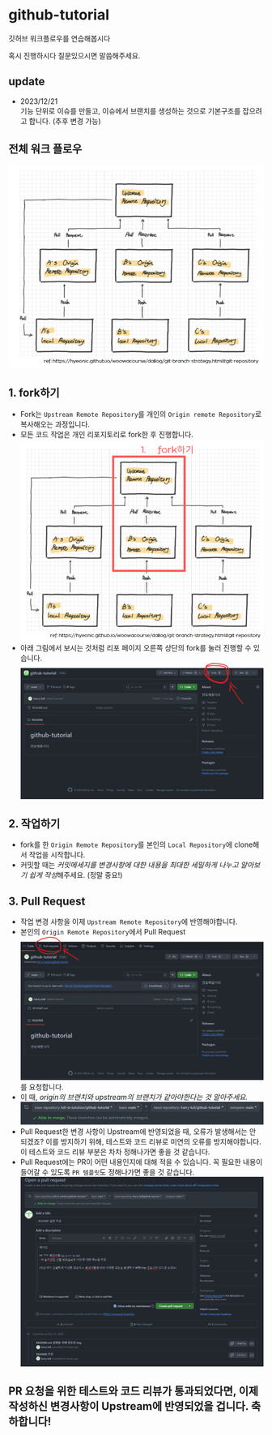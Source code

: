 # github-tutorial
깃허브 워크플로우를 연습해봅시다

혹시 진행하시다 질문있으시면 말씀해주세요.

## update
- 2023/12/21  
 기능 단위로 이슈를 만들고, 이슈에서 브랜치를 생성하는 것으로 기본구조를 잡으려고 합니다. (추후 변경 가능)  



## 전체 워크 플로우
![](img/git_fork.png)

## 1. fork하기
- Fork는 `Upstream Remote Repository`를 개인의 `Origin remote Repository`로 복사해오는 과정입니다.
- 모든 코드 작업은 개인 리포지토리로 fork한 후 진행합니다.
![Alt text](img/highlight_fork.png)
- 아래 그림에서 보시는 것처럼 리포 페이지 오른쪽 상단의 fork를 눌러 진행할 수 있습니다.
![Alt text](img/howtofork.png)


## 2. 작업하기
- fork를 한 `Origin Remote Repository`를 본인의 `Local Repository`에 clone해서 작업을 시작합니다.
- 커밋할 때는 *커밋메세지를 변경사항에 대한 내용을 최대한 세밀하게 나누고 알아보기 쉽게 작성*해주세요. (정말 중요!)

## 3. Pull Request
- 작업 변경 사항을 이제 `Upstream Remote Repository`에 반영해야합니다.
- 본인의 `Origin Remote Repository`에서 Pull Request
![Alt text](img/howtopr.png)를 요청합니다.
- 이 때, *origin의 브랜치와 upstream의 브랜치가 같아야한다는 것 알아주세요.*
![Alt text](img/pr_need_same_branch.png)
- Pull Request한 변경 사항이 Upstream에 반영되었을 때, 오류가 발생해서는 안 되겠죠? 이를 방지하기 위해, 테스트와 코드 리뷰로 미연의 오류를 방지해야합니다. 이 테스트와 코드 리뷰 부분은 차차 정해나가면 좋을 것 같습니다.
- Pull Request에는 PR이 어떤 내용인지에 대해 적을 수 있습니다. 꼭 필요한 내용이 들어갈 수 있도록 `PR 템플릿`도 정해나가면 좋을 것 같습니다.
![Alt text](img/howtowrite_pr_template.png)

## PR 요청을 위한 테스트와 코드 리뷰가 통과되었다면, 이제 작성하신 변경사항이 Upstream에 반영되었을 겁니다. 축하합니다!
